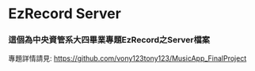 # EzRecord Server
### 這個為中央資管系大四畢業專題EzRecord之Server檔案
專題詳情請見: https://github.com/vony123tony123/MusicApp_FinalProject
